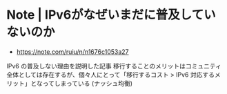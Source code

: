 # Note | IPv6がなぜいまだに普及していないのか

- https://note.com/ruiu/n/n1676c1053a27

IPv6 の普及しない理由を説明した記事
移行することのメリットはコミュニティ全体としては存在するが、個々人にとって「移行するコスト > IPv6 対応するメリット」となってしまっている (ナッシュ均衡)